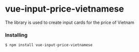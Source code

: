 # vue-input-price-vietnamese
The library is used to create input cards for the price of Vietnam

### Installing
```sh
$ npm install vue-input-price-vietnamese
```


